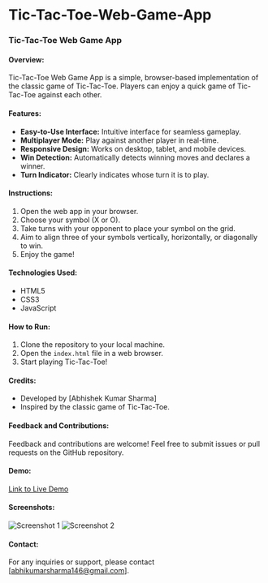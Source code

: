 # Tic-Tac-Toe-Web-Game-App

### Tic-Tac-Toe Web Game App

#### Overview:
Tic-Tac-Toe Web Game App is a simple, browser-based implementation of the classic game of Tic-Tac-Toe. Players can enjoy a quick game of Tic-Tac-Toe against each other.

#### Features:
- **Easy-to-Use Interface:** Intuitive interface for seamless gameplay.
- **Multiplayer Mode:** Play against another player in real-time.
- **Responsive Design:** Works on desktop, tablet, and mobile devices.
- **Win Detection:** Automatically detects winning moves and declares a winner.
- **Turn Indicator:** Clearly indicates whose turn it is to play.

#### Instructions:
1. Open the web app in your browser.
2. Choose your symbol (X or O).
3. Take turns with your opponent to place your symbol on the grid.
4. Aim to align three of your symbols vertically, horizontally, or diagonally to win.
5. Enjoy the game!

#### Technologies Used:
- HTML5
- CSS3
- JavaScript

#### How to Run:
1. Clone the repository to your local machine.
2. Open the `index.html` file in a web browser.
3. Start playing Tic-Tac-Toe!

#### Credits:
- Developed by [Abhishek Kumar Sharma]
- Inspired by the classic game of Tic-Tac-Toe.

#### Feedback and Contributions:
Feedback and contributions are welcome! Feel free to submit issues or pull requests on the GitHub repository.

#### Demo:
[Link to Live Demo](link-to-live-demo)

#### Screenshots:
![Screenshot 1](screenshot1.png)
![Screenshot 2](screenshot2.png)

#### Contact:
For any inquiries or support, please contact [abhikumarsharma146@gmail.com].
